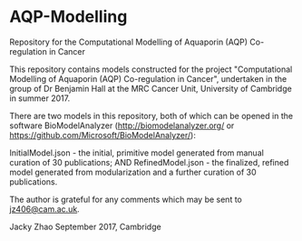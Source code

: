 # AQP-Modelling
Repository for the Computational Modelling of Aquaporin (AQP) Co-regulation in Cancer

This repository contains models constructed for the project "Computational Modelling of Aquaporin (AQP) Co-regulation in Cancer", undertaken in the group of Dr Benjamin Hall at the MRC Cancer Unit, University of Cambridge in summer 2017.

There are two models in this repository, both of which can be opened in the software BioModelAnalyzer (http://biomodelanalyzer.org/ or https://github.com/Microsoft/BioModelAnalyzer/):

InitialModel.json - the initial, primitive model generated from manual curation of 30 publications; AND
RefinedModel.json - the finalized, refined model generated from modularization and a further curation of 30 publications.

The author is grateful for any comments which may be sent to jz406@cam.ac.uk.


Jacky Zhao
September 2017, Cambridge
